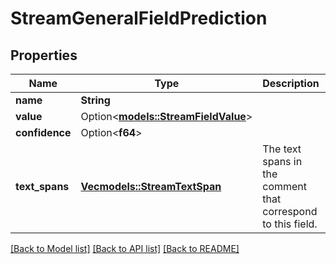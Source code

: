 # StreamGeneralFieldPrediction

## Properties

Name | Type | Description | Notes
------------ | ------------- | ------------- | -------------
**name** | **String** |  | 
**value** | Option<[**models::StreamFieldValue**](StreamFieldValue.md)> |  | 
**confidence** | Option<**f64**> |  | 
**text_spans** | [**Vec<models::StreamTextSpan>**](StreamTextSpan.md) | The text spans in the comment that correspond to this field. | 

[[Back to Model list]](../README.md#documentation-for-models) [[Back to API list]](../README.md#documentation-for-api-endpoints) [[Back to README]](../README.md)


